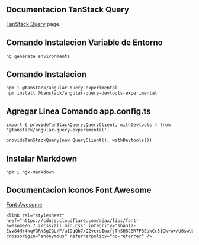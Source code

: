 
## Documentacion TanStack Query

[TanStack Query](https://tanstack.com/query/latest) page.

## Comando Instalacion Variable de Entorno
```
ng generate environments
```

## Comando Instalacion
```
npm i @tanstack/angular-query-experimental
npm install @tanstack/angular-query-devtools-experimental
```

## Agregar Linea Comando app.config.ts
```
import { provideTanStackQuery,QueryClient, withDevtools } from '@tanstack/angular-query-experimental';
```
```
provideTanStackQuery(new QueryClient(), withDevtools())
```

## Instalar Markdown
```
npm i ngx-markdown
```

## Documentacion Iconos Font Awesome

[Font Awesome](https://cdnjs.com/libraries/font-awesome)

```
<link rel="stylesheet" href="https://cdnjs.cloudflare.com/ajax/libs/font-awesome/6.7.2/css/all.min.css" integrity="sha512-Evv84Mr4kqVGRNSgIGL/F/aIDqQb7xQ2vcrdIwxfjThSH8CSR7PBEakCr51Ck+w+/U6swU2Im1vVX0SVk9ABhg==" crossorigin="anonymous" referrerpolicy="no-referrer" />
```
